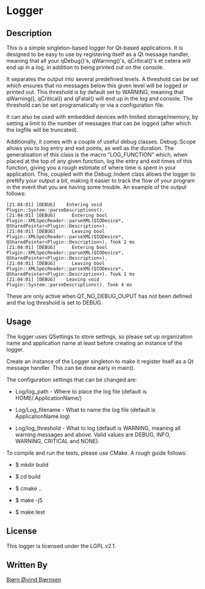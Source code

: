 # Logger

## Description

This is a simple singleton-based logger for Qt-based applications. It is
designed to be easy to use by registering itself as a Qt message handler,
meaning that all your qDebug()'s, qWarning()'s, qCritical()'s et cetera will
end up in a log, in addition to being printed out on the console.

It separates the output into several predefined levels. A threshold can be
set which ensures that no messages below this given level will be logged or
printed out. This threshold is by default set to WARNING, meaning that
qWarning(), qCritical() and qFatal() will end up in the log and console.
The threshold can be set programatically or via a configuration file.

It can also be used with embedded devices with limited storage/memory, by
setting a limit to the number of messages that can be logged (after which
the logfile will be truncated).

Additionally, it comes with a couple of useful debug classes. Debug::Scope
allows you to log entry and exit points, as well as the duration. The
generalisation of this class is the macro "LOG_FUNCTION" which, when placed
at the top of any given function, log the entry and exit times of this function,
giving you a rough estimate of where time is spent in your application.
This, coupled with the Debug::Indent class allows the logger to prettify
your output a bit, making it easier to track the flow of your program in the
event that you are having some trouble.
An example of the output follows:

```
[21:04:01] [DEBUG]    Entering void Plugin::System::parseDescriptions().
[21:04:01] [DEBUG]      Entering bool Plugin::XMLSpecReader::parseXML(QIODevice*, QSharedPointer<Plugin::Description>).
[21:04:01] [DEBUG]      Leaving bool Plugin::XMLSpecReader::parseXML(QIODevice*, QSharedPointer<Plugin::Description>). Took 2 ms
[21:04:01] [DEBUG]      Entering bool Plugin::XMLSpecReader::parseXML(QIODevice*, QSharedPointer<Plugin::Description>).
[21:04:01] [DEBUG]      Leaving bool Plugin::XMLSpecReader::parseXML(QIODevice*, QSharedPointer<Plugin::Description>). Took 1 ms
[21:04:01] [DEBUG]    Leaving void Plugin::System::parseDescriptions(). Took 4 ms
```

These are only active when QT_NO_DEBUG_OUPUT has not been defined and the log
threshold is set to DEBUG.

## Usage

The logger uses QSettings to store settings, so please set up organization name
and application name at least before creating an instance of the logger.

Create an instance of the Logger singleton to make it register itself as a
Qt message handler. This can be done early in main().

The configuration settings that can be changed are:

- Log/log_path - Where to place the log file (default is HOME/.ApplicationName/)

- Log/Log_filename - What to name the log file (default is ApplicationName.log)

- Log/log_threshold - What to log (default is WARNING, meaning all warning
                      messages and above. Valid values are DEBUG, INFO, WARNING,
                      CRITICAL and NONE).

To compile and run the tests, please use CMake.
A rough guide follows:

- $ mkdir build

- $ cd build

- $ cmake ..

- $ make -j5

- $ make test

## License

This logger is licensed under the LGPL v2.1.

## Written By

[Bjørn Øivind Bjørnsen](https://github.com/bjorn-oivind)
